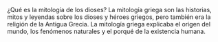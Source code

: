 ¿Qué es la mitología de los dioses?
La mitología griega son las historias, mitos y leyendas sobre los dioses y héroes griegos, pero también era la religión de la Antigua Grecia. La mitología griega explicaba el origen del mundo, los fenómenos naturales y el porqué de la existencia humana.
